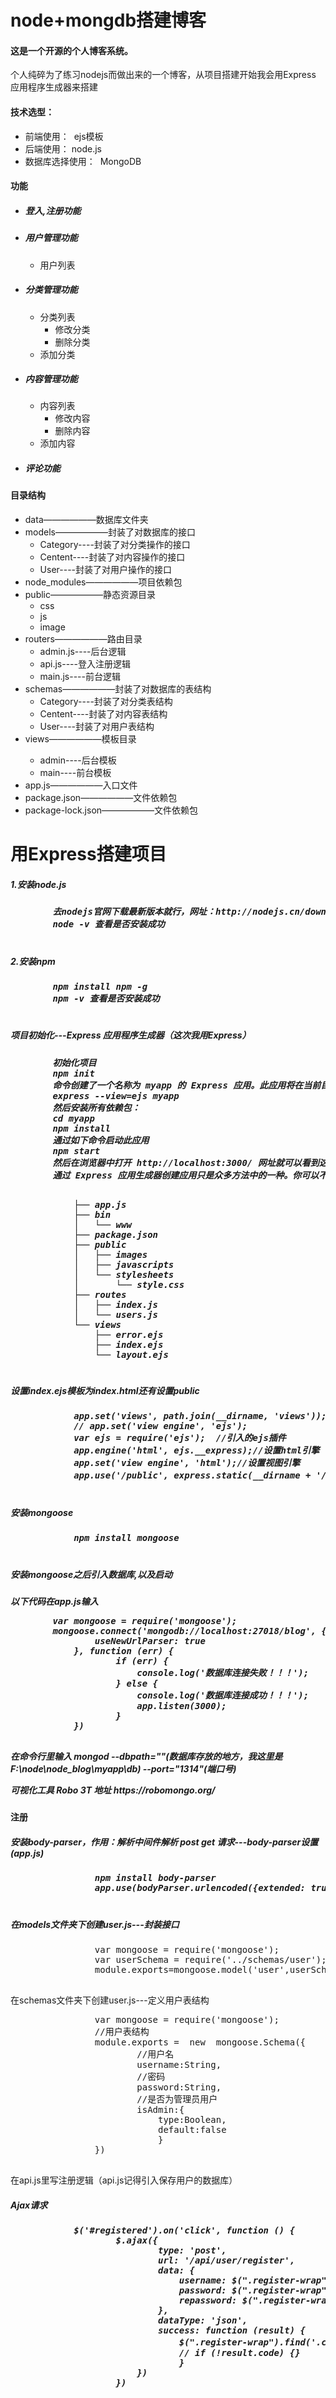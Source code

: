 # node+mongdb搭建博客
<h4>这是一个开源的个人博客系统。</h4>
<p>个人纯碎为了练习nodejs而做出来的一个博客，从项目搭建开始我会用Express 应用程序生成器来搭建</p>
<h4>技术选型：</h4>
<ul>
  <li>前端使用： &nbsp;ejs模板</li>
  <li>后端使用：&nbsp;node.js</li>
  <li>数据库选择使用： &nbsp;MongoDB</li>
</ul>
<h4>功能</h4>
<ul>
	<li>
	<h5>登入,注册功能</h5>
	</li>
  	<li>
	<h5>用户管理功能</h5>
	<ul>
  	     <li>用户列表</li>
	</ul>
 	</li>
 	<li>
	<h5>分类管理功能</h5>
	<ul>
  	     <li>分类列表
		 <ul>
  	           <li>修改分类</li>
	           <li>删除分类</li>
	         </ul>
	     </li>
	     <li>添加分类</li>
	</ul>
  	</li>
  	<li>
	<h5>内容管理功能</h5>
	<ul>
  	     <li>内容列表
		 <ul>
  	           <li>修改内容</li>
	           <li>删除内容</li>
	         </ul>
	     </li>
	     <li>添加内容</li>
	</ul>
  	</li>
  	<li>
	<h5>评论功能</h5>
	</li>
</ul>
<h4>目录结构</h4>
<ul>
 	<li>data——————数据库文件夹</li>
  	<li> models——————封装了对数据库的接口
		<ul>
			<li>Category----封装了对分类操作的接口</li>
			<li>Centent----封装了对内容操作的接口</li>
			<li>User----封装了对用户操作的接口</li>
		</ul>
	</li> 
	<li>node_modules——————项目依赖包</li>
  	<li>public——————静态资源目录
		<ul>
			<li>css</li>
			<li>js</li>
			<li>image</li>
		</ul>
	</li> 
	<li>routers——————路由目录
		<ul>
			<li>admin.js----后台逻辑</li>
			<li>api.js----登入注册逻辑</li>
			<li>main.js----前台逻辑</li>
		</ul>
	</li>
  	<li>schemas——————封装了对数据库的表结构
		<ul>
			<li>Category----封装了对分类表结构</li>
			<li>Centent----封装了对内容表结构</li>
			<li>User----封装了对用户表结构</li>
		</ul>
	</li> 
	<li>views——————模板目录</li>
		<ul>
			<li>admin----后台模板</li>
			<li>main----前台模板</li>
		</ul>
  	<li> app.js——————入口文件</li>
	<li> package.json——————文件依赖包</li>
  	<li> package-lock.json——————文件依赖包</li>
</ul>
<h1>用Express搭建项目</h1>
	<h5>1.安装node.js<h5>
		<pre>
		去nodejs官网下载最新版本就行，网址：http://nodejs.cn/download/ ,点击自己适用的系统，自动下载跟电脑操作系统位数符合的安装包，下载下来安装包之后一路next就行，nodejs安装路径不一定要使用默认的
		node -v 查看是否安装成功
		</pre>
	<h5>2.安装npm<h5>
		<pre>
		npm install npm -g
		npm -v 查看是否安装成功
		</pre>
	<h5>项目初始化---Express 应用程序生成器（这次我用Express）<h5>
		<pre>
		初始化项目
		npm init
		命令创建了一个名称为 myapp 的 Express 应用。此应用将在当前目录下的 myapp 目录中创建，并且设置为使用 ejs 模板引擎
		express --view=ejs myapp
		然后安装所有依赖包：
		cd myapp
		npm install
		通过如下命令启动此应用
		npm start
		然后在浏览器中打开 http://localhost:3000/ 网址就可以看到这个应用了。
		通过 Express 应用生成器创建应用只是众多方法中的一种。你可以不使用它，也可以修改它让它符合你的需求
		</pre>
		<pre>
			├── app.js
			├── bin
			│   └── www
			├── package.json
			├── public
			│   ├── images
			│   ├── javascripts
			│   └── stylesheets
			│       └── style.css
			├── routes
			│   ├── index.js
			│   └── users.js
			└── views
    			├── error.ejs
    			├── index.ejs
    			└── layout.ejs
		</pre>
	<h5>设置index.ejs模板为index.html还有设置public<h5>
		<pre>
			app.set('views', path.join(__dirname, 'views'));
			// app.set('view engine', 'ejs');
			var ejs = require('ejs');  //引入的ejs插件
			app.engine('html', ejs.__express);//设置html引擎
			app.set('view engine', 'html');//设置视图引擎
			app.use('/public', express.static(__dirname + '/public')); //静态文件
		</pre>
	<h5>安装mongoose<h5>
		<pre>
			npm install mongoose
		</pre>
	<h5>安装mongoose之后引入数据库,以及启动<h5>
		<p>以下代码在app.js输入</p>
		<pre>
		var mongoose = require('mongoose'); 
		mongoose.connect('mongodb://localhost:27018/blog', {
    			useNewUrlParser: true
			}, function (err) {
	    			if (err) {
        				console.log('数据库连接失败！！！');
    				} else {
       	 				console.log('数据库连接成功！！！');
        				app.listen(3000);
    				}
			})
		</pre>
		<p>在命令行里输入 mongod --dbpath=""(数据库存放的地方，我这里是F:\node\node_blog\myapp\db) --port="1314"(端口号)</p>
		<p>可视化工具 Robo 3T 地址 https://robomongo.org/ </p>
	<h4>注册<h4>
		<h5>安装body-parser，作用：解析中间件解析 post get 请求---body-parser设置(app.js)<h5>
			<pre>
				npm install body-parser
				app.use(bodyParser.urlencoded({extended: true}));
			</pre>
		<h5>在models文件夹下创建user.js---封装接口</h5>
			<pre>
				var mongoose = require('mongoose');
				var userSchema = require('../schemas/user');
				module.exports=mongoose.model('user',userSchema);
			</pre>
		<p>在schemas文件夹下创建user.js---定义用户表结构</p>
			<pre>
				var mongoose = require('mongoose');
				//用户表结构
				module.exports =  new  mongoose.Schema({
    					//用户名
    					username:String,
    					//密码
    					password:String,
    					//是否为管理员用户
    					isAdmin:{
        					type:Boolean,
        					default:false
    						}
				})
			</pre>
			<p>在api.js里写注册逻辑（api.js记得引入保存用户的数据库）</p>
			<h5>Ajax请求<h5>
			<pre>
			$('#registered').on('click', function () {
        			$.ajax({
            				type: 'post',
            				url: '/api/user/register',
            				data: {
                				username: $(".register-wrap").find("[name='username']").val(),
                				password: $(".register-wrap").find("[name='password']").val(),
                				repassword: $(".register-wrap").find("[name='repassword']").val(),
            				},
            				dataType: 'json',
            				success: function (result) {
                				$(".register-wrap").find('.colWarning').html(result.message); //注册确定信息
                				// if (!result.code) {} 
            					}
        				})
    				})
			</pre>
